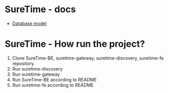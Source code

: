 # SureTime - docs 

* [Database model](https://dbdiagram.io/d/625d73582514c979034c000c)


# SureTime - How run the project?

1. Clone SureTime-BE, suretime-gateway, suretime-discovery, suretime-fe  repository.
2. Run suretime-discovery
3. Run suretime-gateway
4. Run SureTime-BE according to README
5. Run suretime-fe according to README

